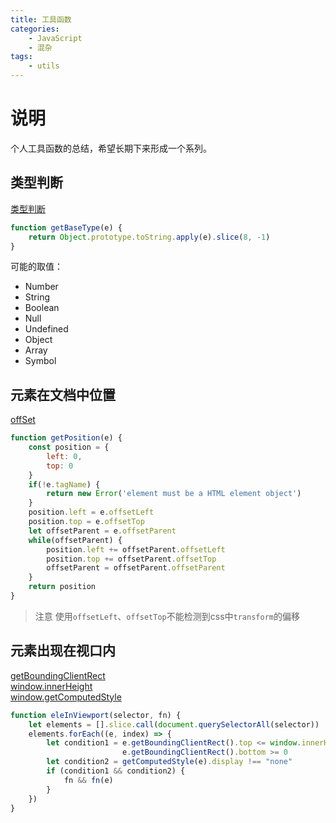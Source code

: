 ```yaml
---
title: 工具函数
categories: 
    - JavaScript
    - 混杂
tags: 
    - utils
---
```



[类型判断]:https://developer.mozilla.org/zh-CN/docs/Web/JavaScript/Reference/Global_Objects/Object/toString#Using_toString()_to_detect_object_class
[offset]:https://developer.mozilla.org/zh-CN/docs/Web/API/HTMLElement/offsetParent
[getBoundingClientRect]:https://developer.mozilla.org/zh-CN/docs/Web/API/Element/getBoundingClientRect
[window.innerHeight]:https://developer.mozilla.org/en-US/docs/Web/API/Window/innerHeight
[window.getComputedStyle]:https://developer.mozilla.org/zh-CN/docs/Web/API/Window/getComputedStyle


# 说明
个人工具函数的总结，希望长期下来形成一个系列。
<!-- more -->


<!-- more -->

## 类型判断
[类型判断][类型判断]   

```js
function getBaseType(e) {
    return Object.prototype.toString.apply(e).slice(8, -1)
}
```
可能的取值：
* Number
* String
* Boolean
* Null
* Undefined
* Object
* Array
* Symbol


## 元素在文档中位置
[offSet][offSet]

```js
function getPosition(e) {
    const position = {
        left: 0,
        top: 0
    }
    if(!e.tagName) {
        return new Error('element must be a HTML element object')
    }
    position.left = e.offsetLeft
    position.top = e.offsetTop
    let offsetParent = e.offsetParent
    while(offsetParent) {
        position.left += offsetParent.offsetLeft
        position.top += offsetParent.offsetTop
        offsetParent = offsetParent.offsetParent
    }
    return position
}

```
> 注意
使用`offsetLeft`、`offsetTop`不能检测到css中`transform`的偏移
>


## 元素出现在视口内
[getBoundingClientRect][getBoundingClientRect]    
[window.innerHeight][window.innerHeight]   
[window.getComputedStyle][window.getComputedStyle]

```js
function eleInViewport(selector, fn) {
    let elements = [].slice.call(document.querySelectorAll(selector))
    elements.forEach((e, index) => {
        let condition1 = e.getBoundingClientRect().top <= window.innerHeight &&
                         e.getBoundingClientRect().bottom >= 0
        let condition2 = getComputedStyle(e).display !== "none"
        if (condition1 && condition2) {
            fn && fn(e)
        }
    })
}
```


